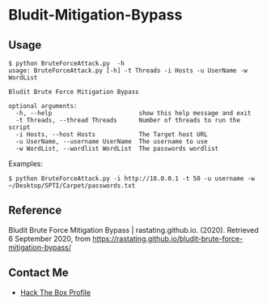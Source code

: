 # Bludit-Mitigation-Bypass
## Usage
```
$ python BruteForceAttack.py  -h
usage: BruteForceAttack.py [-h] -t Threads -i Hosts -u UserName -w WordList

Bludit Brute Force Mitigation Bypass

optional arguments:
  -h, --help                        show this help message and exit
  -t Threads, --thread Threads      Number of threads to run the script
  -i Hosts, --host Hosts            The Target host URL
  -u UserName, --username UserName  The username to use
  -w WordList, --wordlist WordList  The passwords wordlist
```
Examples:
```
$ python BruteForceAttack.py -i http://10.0.0.1 -t 50 -u username -w ~/Desktop/SPTI/Carpet/passwords.txt
```
## Reference
Bludit Brute Force Mitigation Bypass | rastating.github.io. (2020). Retrieved 6 September 2020, from https://rastating.github.io/bludit-brute-force-mitigation-bypass/

## Contact Me
- [Hack The Box Profile](https://www.hackthebox.eu/profile/355058)
